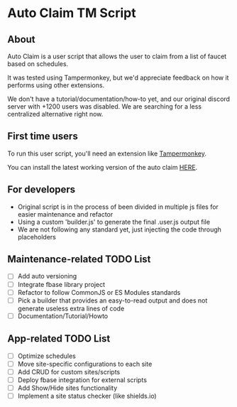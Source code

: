 # Auto Claim TM Script

## About

Auto Claim is a user script that allows the user to claim from a list of faucet based on schedules.

It was tested using Tampermonkey, but we'd appreciate feedback on how it performs using other extensions.

We don't have a tutorial/documentation/how-to yet, and our original discord server with +1200 users was disabled. We are searching for a less centralized alternative right now.

## First time users

To run this user script, you'll need an extension like [Tampermonkey](https://www.tampermonkey.net/).

You can install the latest working version of the auto claim [HERE](https://github.com/criptologico/auto-claim-tm/raw/master/dist/autoclaim-dist.user.js).

## For developers

- Original script is in the process of been divided in multiple js files for easier maintenance and refactor
- Using a custom 'builder.js' to generate the final .user.js output file
- We are not following any standard yet, just injecting the code through placeholders

## Maintenance-related TODO List

- [ ] Add auto versioning
- [ ] Integrate fbase library project
- [ ] Refactor to follow CommonJS or ES Modules standards
- [ ] Pick a builder that provides an easy-to-read output and does not generate useless extra lines of code
- [ ] Documentation/Tutorial/Howto

## App-related TODO List

- [ ] Optimize schedules
- [ ] Move site-specific configurations to each site
- [ ] Add CRUD for custom sites/scripts
- [ ] Deploy fbase integration for external scripts
- [ ] Add Show/Hide sites functionality
- [ ] Implement a site status checker (like shields.io)

